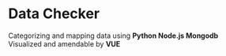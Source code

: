 # Data Checker

Categorizing and mapping data using **Python Node.js Mongodb**  
Visualized and amendable by **VUE**
